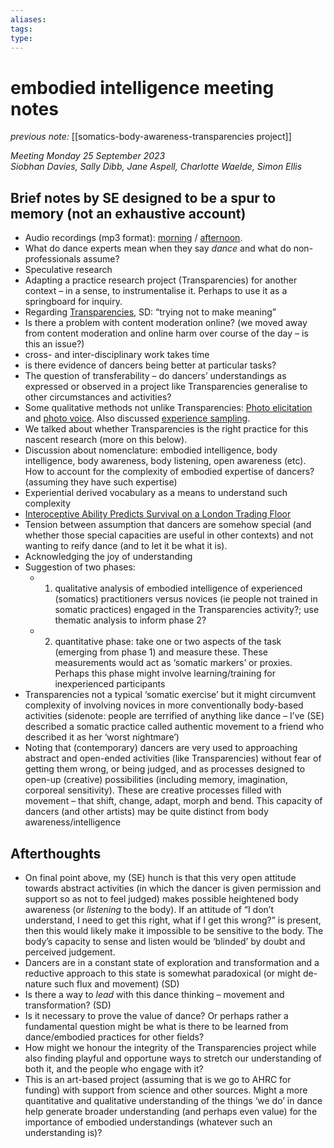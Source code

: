 ```yaml
---
aliases: 
tags: 
type: 
---
```


# embodied intelligence meeting notes

_previous note:_ [[somatics-body-awareness-transparencies project]]

_Meeting Monday 25 September 2023  
Siobhan Davies, Sally Dibb, Jane Aspell, Charlotte Waelde, Simon Ellis_

## Brief notes by SE designed to be a spur to memory (not an exhaustive account)

- Audio recordings (mp3 format): [morning](https://livecoventryac-my.sharepoint.com/:u:/g/personal/ac1906_coventry_ac_uk/EQ2Js3IL5AlPnNGy23YYlPwBDVZj8UePvVgbJVsuTTYZjQ?e=1J5Ne5) / [afternoon](https://livecoventryac-my.sharepoint.com/:u:/g/personal/ac1906_coventry_ac_uk/EY_UWq8OaHxJtD8htki6ijoBe4q8r-s8gV39QEADXe-k7g?e=JZdESn).
- What do dance experts mean when they say _dance_ and what do non-professionals assume?
- Speculative research
- Adapting a practice research project (Transparencies) for another context – in a sense, to instrumentalise it. Perhaps to use it as a springboard for inquiry.
- Regarding [Transparencies](https://pureportal.coventry.ac.uk/en/publications/transparencies), SD: “trying not to make meaning”
- Is there a problem with content moderation online? (we moved away from content moderation and online harm over course of the day – is this an issue?)
- cross- and inter-disciplinary work takes time
- is there evidence of dancers being better at particular tasks?
- The question of transferability – do dancers’ understandings as expressed or observed in a project like Transparencies generalise to other circumstances and activities?
- Some qualitative methods not unlike Transparencies: [Photo elicitation](https://en.wikipedia.org/wiki/Photo_elicitation) and [photo voice](https://en.wikipedia.org/wiki/Photovoice). Also discussed [experience sampling](https://en.wikipedia.org/wiki/Experience_sampling_method).
- We talked about whether Transparencies is the right practice for this nascent research (more on this below).
- Discussion about nomenclature: embodied intelligence, body intelligence, body awareness, body listening, open awareness (etc). How to account for the complexity of embodied expertise of dancers? (assuming they have such expertise)
- Experiential derived vocabulary as a means to understand such complexity
- [Interoceptive Ability Predicts Survival on a London Trading Floor](https://www.ncbi.nlm.nih.gov/pmc/articles/PMC5027524/)
- Tension between assumption that dancers are somehow special (and whether those special capacities are useful in other contexts) and not wanting to reify dance (and to let it be what it is).
- Acknowledging the joy of understanding
- Suggestion of two phases:
	+ 1. qualitative analysis of embodied intelligence of experienced (somatics) practitioners versus novices (ie people not trained in somatic practices) engaged in the Transparencies activity?; use thematic analysis to inform phase 2?
	+ 2. quantitative phase: take one or two aspects of the task (emerging from phase 1) and measure these. These measurements would act as ‘somatic markers’ or proxies. Perhaps this phase might involve learning/training for inexperienced participants
- Transparencies not a typical ‘somatic exercise’ but it might circumvent complexity of involving novices in more conventionally body-based activities (sidenote: people are terrified of anything like dance – I’ve (SE) described a somatic practice called authentic movement to a friend who described it as her ‘worst nightmare’)
- Noting that (contemporary) dancers are very used to approaching abstract and open-ended activities (like Transparencies) without fear of getting them wrong, or being judged, and as processes designed to open-up (creative) possibilities (including memory, imagination, corporeal sensitivity). These are creative processes filled with movement – that shift, change, adapt, morph and bend. This capacity of dancers (and other artists) may be quite distinct from body awareness/intelligence

## Afterthoughts

- On final point above, my (SE) hunch is that this very open attitude towards abstract activities (in which the dancer is given permission and support so as not to feel judged) makes possible heightened body awareness (or _listening_ to the body). If an attitude of “I don’t understand, I need to get this right, what if I get this wrong?” is present, then this would likely make it impossible to be sensitive to the body. The body’s capacity to sense and listen would be ‘blinded’ by doubt and perceived judgement.
- Dancers are in a constant state of exploration and transformation and a reductive approach to this state is somewhat paradoxical (or might de-nature such flux and movement) (SD)
- Is there a way to _lead_ with this dance thinking – movement and transformation? (SD)
- Is it necessary to prove the value of dance? Or perhaps rather a fundamental question might be what is there to be learned from dance/embodied practices for other fields?
- How might we honour the integrity of the Transparencies project while also finding playful and opportune ways to stretch our understanding of both it, and the people who engage with it?
- This is an art-based project (assuming that is we go to AHRC for funding) with support from science and other sources. Might a more quantitative and qualitative understanding of the things ‘we do’ in dance help generate broader understanding (and perhaps even value) for the importance of embodied understandings (whatever such an understanding is)?

